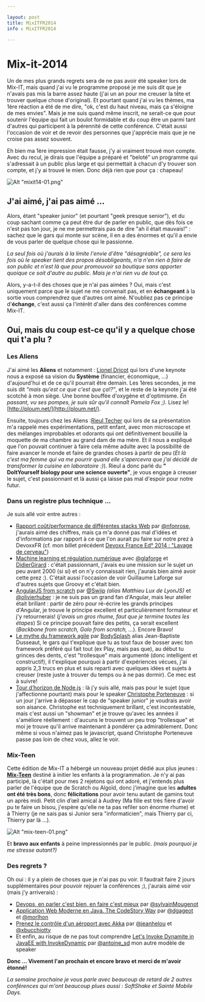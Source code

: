 ```yaml
---

layout: post
title: MixITFR2014
info : MixITFR2014

---
```


# Mix-it-2014

Un de mes plus grands regrets sera de ne pas avoir été speaker lors de Mix-IT, mais quand j'ai vu le programme proposé je me suis dit que je n'avais pas mis la barre assez haute (j'ai un an pour me creuser la tête et trouver quelque chose d'original). Et pourtant quand j'ai vu les thèmes, ma 1ère réaction a été de me dire, "ok, c'est du haut niveau, mais ça s'éloigne de mes envies". Mais je me suis quand même inscrit, ne serait-ce que pour soutenir l'équipe qui fait un boulot formidable et du coup être un parmi tant d'autres qui participent à la pérennité de cette conférence. C'était aussi l'occasion de voir et de revoir des personnes que j'apprécie mais que je ne croise pas assez souvent.

Eh bien ma 1ère impression était fausse, j'y ai vraiment trouvé mon compte. Avec du recul, je dirais que l'équipe a préparé et "beloté" un programme qui s'adressait à un public plus large et qui permettait à chacun d'y trouver son compte, et j'y ai trouvé le mien. Donc déjà rien que pour ça : chapeau!

![Alt "mixit14-01.png"](https://github.com/k33g/k33g.github.com/raw/master/images/mixit14-01.png)

## J'ai aimé, j'ai pas aimé ...

Alors, étant "speaker junior" (et pourtant "geek presque senior"), et du coup sachant comme ça peut être dur de parler en public, que dès fois ce n'est pas ton jour, je ne me permettrais pas de dire "ah il était mauvais!" : sachez que le gars qui monte sur scène, il en a des énormes et qu'il a envie de vous parler de quelque chose qui le passionne. 

*La seul fois où j'aurais à la limite l'envie d'être "désagréable", ce sera les fois où le speaker tient des propos désobligeants, n'a n'en rien à faire de son public et n'est là que pour promouvoir sa boutique sans apporter quoique ce soit d'autre au public. Mais je n'ai rien vu de tout ça.*

Alors, y-a-t-il des choses que je n'ai pas aimées ? Oui, mais c'est uniquement parce que le sujet ne me convenait pas, et en **échangeant** à la sortie vous comprendrez que d'autres ont aimé. N'oubliez pas ce principe d'**échange**, c'est aussi ça l'intérêt d'aller dans des conférences comme Mix-IT. 

## Oui, mais du coup est-ce qu'il y a quelque chose qui t'a plu ?

### Les Aliens

J'ai aimé les **Aliens** et notamment : [Lionel Dricot](http://www.mix-it.fr/profile/lionel) qui lors d'une keynote nous a exposé sa vision du **Système** (financier, économique, ...) d'aujourd'hui et de ce qu'il pourrait être demain. Les 1ères secondes, je me suis dit *"mais qu'est ce que c'est que ça!?"*, et le reste de la keynote j'ai été scotché à mon siège. Une bonne bouffée d'oxygène et d'optimisme. *En passant, vu ses pompes, je suis sûr qu'il connaît Pamela Fox ;)*. Lisez le! [http://ploum.net/](http://ploum.net/).

Ensuite, toujours chez les Aliens :[Rieul Techer](http://www.mix-it.fr/profile/Rieul) qui lors de sa présentation m'a rappelé mes expérimentations, petit enfant, avec mon microscope et des mélanges improbables et odorants qui ont définitivement bousillé la moquette de ma chambre au grand dam de ma mère. Et il nous a expliqué que l'on pouvait continuer à faire cela même adulte avec la possibilité de faire avancer le monde et faire de grandes choses à partir de peu (*Et là c'est ma femme qui va me pourrir quand elle s'apercevra que j'ai décidé de transformer la cuisine en laboratoire :)*). Rieul a donc parlé du **" DoItYourself biology pour une science ouverte"**, je vous engage à creuser le sujet, c'est passionnant et là aussi ça laisse pas mal d'espoir pour notre futur.

### Dans un registre plus technique ...

Je suis allé voir entre autres : 

- [Rapport coût/performance de différentes stacks Web](http://www.mix-it.fr/session/520/rapport-cout-performance-de-differentes-stacks-web) par [@nfonrose](https://twitter.com/nfonrose), j'aurais aimé des chiffres, mais ça m'a donné pas mal d'idées et d'informations par rapport à ce que l'on aurait pu faire sur notre prez à DevoxxFR (cf. mon billet précédent [Devoxx France Ed° 2014 : "Lavage de cerveau"](http://k33g.github.io/2014/04/26/DEVOXXFR14.html))
- [Machine learning et régulation numérique](http://www.mix-it.fr/session/500/machine-learning-et-regulation-numerique) avec [@glaforge](https://twitter.com/glaforge) et [DidierGirard](https://twitter.com/DidierGirard) : c'était passionnant, j'avais eu une mission sur le sujet un peu avant 2000 (si si) et on n'y connaissait rien, j'aurais bien aimé avoir cette prez :). C'était aussi l'occasion de voir Guillaume Laforge sur d'autres sujets que Groovy et c'était bien.
- [AngularJS from scratch](http://www.mix-it.fr/session/424/angularjs-from-scratch) par [@Swiip](https://twitter.com/Swiip) *(alias Matthieu Lux de LyonJS)* et [@olivierhuber](https://twitter.com/olivierhuber) : je ne suis pas un grand fan d'Angular, mais leur atelier était brillant : partir de zéro pour ré-écrire les grands principes d'Angular, je trouve le principe excellent et particulièrement formateur et j'y retournerais! (*j'avais un gros rhume, faut que je termine toutes les étapes*) Si ce principe pouvait faire des petits, ça serait excellent (*Backbone from scratch, Golo from scratch, ...*). Encore Bravo!
- [Le mythe du framework agile](http://www.mix-it.fr/session/330/le-mythe-du-framework-agile) par [BodySplash](https://twitter.com/BodySplash) alias Jean-Baptiste Dusseaut, le gars qui t'explique que tu as tout faux de bosser avec ton framework préféré qui fait tout (ex Play, mais pas que), au début tu grinces des dents, c'est "trollesque" mais argumenté (donc intelligent et constructif), il t'explique pourquoi à partir d'expériences vécues, j'ai appris 2,3 trucs en plus et suis reparti avec quelques idées et sujets à creuser (reste juste à trouver du temps ou à ne pas dormir). Ce mec est à suivre!
- [Tour d’horizon de Node.js](http://www.mix-it.fr/session/361/tour-d-horizon-de-node-js) : là j'y suis allé, mais pas pour le sujet (que j'affectionne pourtant) mais pour le speaker [Christophe Porteneuve](https://twitter.com/porteneuve) : si un jour j'arrive à dépasser le cap de "speaker junior" je voudrais avoir son aisance. Christophe est techniquement brillant, c'est incontestable, mais c'est aussi un "showman" et je trouve qu'avec les années il s'améliore réellement : d'aucuns le trouvent un peu trop "trollesque" et moi je trouve qu'il arrive maintenant à pondérer ça admirablement. Donc même si vous n'aimez pas le javascript, quand Christophe Porteneuve passe pas loin de chez vous, allez le voir.

### Mix-Teen

Cette édition de Mix-IT a hébergé un nouveau projet dédié aux plus jeunes : **[Mix-Teen](http://www.mix-it.fr/mixit14/mixteen)** destiné à initier les enfants à la programmation. Je n'y ai pas participé, là c'était pour mes 2 rejetons qui ont adoré, et j'entends plus parler de l'équipe que de Scratch ou Algoïd, donc j'imagine que les **adultes ont été très bons**, donc **félicitations** pour avoir tenu autant de gamins tout un après midi. Petit clin d’œil amical à Audrey (Ma fille est très fière d'avoir pu te faire un bisou, j'espère qu'elle ne ta pas refiler son énorme rhume) et à Thierry (je ne sais pas si Junior sera "informaticien", mais Thierry par ci, Thierry par là ...).

![Alt "mix-teen-01.png"](https://github.com/k33g/k33g.github.com/raw/master/images/mix-teen-01.png)

Et **bravo aux enfants** à peine impressionnés par le public. *(mais pourquoi je me stresse autant?)*

### Des regrets ?

Oh oui : il y a plein de choses que je n'ai pas pu voir. Il faudrait faire 2 jours supplémentaires pour pouvoir rejouer la conférences ;), j'aurais aimé voir (mais j'y arriverais) :

- [Devops, en parler c'est bien, en faire c'est mieux](http://www.mix-it.fr/session/462/devops-en-parler-c-est-bien-en-faire-c-est-mieux) par [@sylvainMougenot](https://twitter.com/sylvainMougenot)
- [Application Web Moderne en Java. The CodeStory Way](http://www.mix-it.fr/session/388/application-web-moderne-en-java-the-codestory-way) par [@dgageot](https://twitter.com/dgageot) et [@morlhon](https://twitter.com/morlhon)
- [Prenez le contrôle d'un aéroport avec Akka](http://www.mix-it.fr/session/365/prenez-le-controle-d-un-aeroport-avec-akka) par [@jeanhelou](https://twitter.com/jeanhelou) et [@xbucchiotty](https://twitter.com/xbucchiotty)
- Et enfin, au risque de ne pas tout comprendre [Let's Invoke Dynamite in JavaEE with InvokeDynamic](http://www.mix-it.fr/session/401/lets-invoke-dynamite-in-javaee-with-invokedynamic) par [@antoine_sd](https://twitter.com/antoine_sd) mon autre modèle de speaker


**Donc ... Vivement l'an prochain et encore bravo et merci de m'avoir étonné!**

*La semaine prochaine je vous parle avec beaucoup de retard de 2 autres conférences qui m'ont beaucoup plues aussi : SoftShake et Sainté Mobile Days.*


